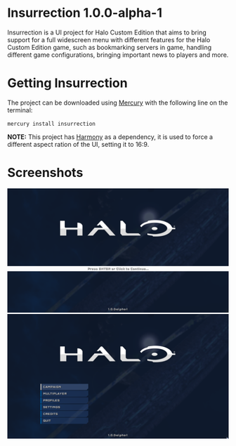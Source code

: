 # Insurrection 1.0.0-alpha-1
Insurrection is a UI project for Halo Custom Edition that aims to bring support for a full
widescreen menu with different features for the Halo Custom Edition game, such as bookmarking
servers in game, handling different game configurations, bringing important news to players and more.

# Getting Insurrection
The project can be downloaded using [Mercury](https://github.com/Sledmine) with the following
line on the terminal:
```
mercury install insurrection
```
**NOTE:** This project has [Harmony](https://github.com/JerryBrick/harmony) as a dependency, it is
used to force a different aspect ration of the UI, setting it to 16:9.

# Screenshots
![main_menu](images/main_menu.png)
![menu_options](images/menu_options.png)
